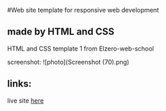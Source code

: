 #Web site template for responsive web development 

made by HTML and CSS
--------------------

HTML and CSS template 1 from Elzero-web-school



screenshot: ![photo](Screenshot (70).png)








links:
----
live site [here]()    

